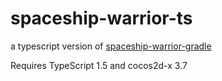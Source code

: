 spaceship-warrior-ts
=========================

a typescript version of [spaceship-warrior-gradle](https://github.com/Flet/spaceship-warrior-gradle)

Requires TypeScript 1.5 and cocos2d-x 3.7
